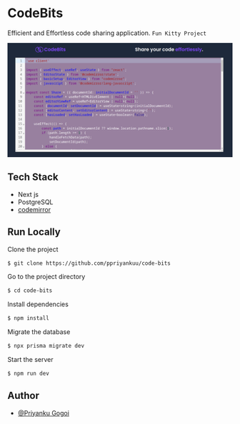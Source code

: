 # CodeBits
Efficient and Effortless code sharing application. `Fun Kitty Project`

![screenshot_01](./public/ss.png)

## Tech Stack
- Next js
- PostgreSQL
- [codemirror](https://www.npmjs.com/package/codemirror) 




## Run Locally

Clone the project

```sh
$ git clone https://github.com/ppriyankuu/code-bits
```

Go to the project directory

```sh
$ cd code-bits
```

Install dependencies

```sh
$ npm install
```

Migrate the database
```sh
$ npx prisma migrate dev
```

Start the server
```sh
$ npm run dev
```

## Author
- [@Priyanku Gogoi](https://github.com/ppriyankuu)